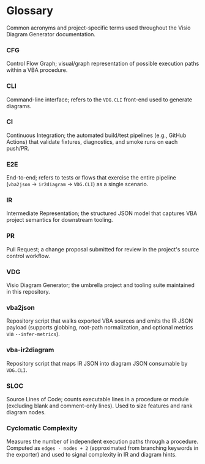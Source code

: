 # Glossary

Common acronyms and project-specific terms used throughout the Visio Diagram Generator documentation.

### CFG
Control Flow Graph; visual/graph representation of possible execution paths within a VBA procedure.

### CLI
Command-line interface; refers to the `VDG.CLI` front-end used to generate diagrams.

### CI
Continuous Integration; the automated build/test pipelines (e.g., GitHub Actions) that validate fixtures, diagnostics, and smoke runs on each push/PR.

### E2E
End-to-end; refers to tests or flows that exercise the entire pipeline (`vba2json` -> `ir2diagram` -> `VDG.CLI`) as a single scenario.

### IR
Intermediate Representation; the structured JSON model that captures VBA project semantics for downstream tooling.

### PR
Pull Request; a change proposal submitted for review in the project's source control workflow.

### VDG
Visio Diagram Generator; the umbrella project and tooling suite maintained in this repository.

### vba2json
Repository script that walks exported VBA sources and emits the IR JSON payload (supports globbing, root-path normalization, and optional metrics via `--infer-metrics`).

### vba-ir2diagram
Repository script that maps IR JSON into diagram JSON consumable by `VDG.CLI`.

### SLOC
Source Lines of Code; counts executable lines in a procedure or module (excluding blank and comment-only lines). Used to size features and rank diagram nodes.

### Cyclomatic Complexity
Measures the number of independent execution paths through a procedure. Computed as `edges - nodes + 2` (approximated from branching keywords in the exporter) and used to signal complexity in IR and diagram hints.


